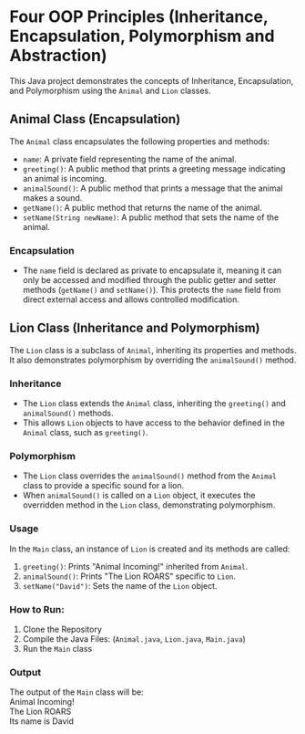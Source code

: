 # Four OOP Principles (Inheritance, Encapsulation, Polymorphism and Abstraction)

This Java project demonstrates the concepts of Inheritance, Encapsulation, and Polymorphism using the `Animal` and `Lion` classes.

## Animal Class (Encapsulation)
The `Animal` class encapsulates the following properties and methods:
- `name`: A private field representing the name of the animal.
- `greeting()`: A public method that prints a greeting message indicating an animal is incoming.
- `animalSound()`: A public method that prints a message that the animal makes a sound.
- `getName()`: A public method that returns the name of the animal.
- `setName(String newName)`: A public method that sets the name of the animal.

### Encapsulation
- The `name` field is declared as private to encapsulate it, meaning it can only be accessed and modified through the public getter and setter methods (`getName()` and `setName()`). This protects the `name` field from direct external access and allows controlled modification.

## Lion Class (Inheritance and Polymorphism)
The `Lion` class is a subclass of `Animal`, inheriting its properties and methods. It also demonstrates polymorphism by overriding the `animalSound()` method.

### Inheritance
- The `Lion` class extends the `Animal` class, inheriting the `greeting()` and `animalSound()` methods.
- This allows `Lion` objects to have access to the behavior defined in the `Animal` class, such as `greeting()`.

### Polymorphism
- The `Lion` class overrides the `animalSound()` method from the `Animal` class to provide a specific sound for a lion.
- When `animalSound()` is called on a `Lion` object, it executes the overridden method in the `Lion` class, demonstrating polymorphism.

### Usage
In the `Main` class, an instance of `Lion` is created and its methods are called:
1. `greeting()`: Prints "Animal Incoming!" inherited from `Animal`.
2. `animalSound()`: Prints "The Lion ROARS" specific to `Lion`.
3. `setName("David")`: Sets the name of the `Lion` object.

### How to Run:
1. Clone the Repository
2. Compile the Java Files: (`Animal.java`, `Lion.java`, `Main.java`)
3. Run the `Main` class

### Output
The output of the `Main` class will be:  
Animal Incoming!  
The Lion ROARS  
Its name is David  
